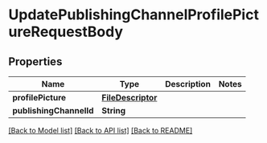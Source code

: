 # UpdatePublishingChannelProfilePictureRequestBody

## Properties
Name | Type | Description | Notes
------------ | ------------- | ------------- | -------------
**profilePicture** | [**FileDescriptor**](FileDescriptor.md) |  | 
**publishingChannelId** | **String** |  | 

[[Back to Model list]](../README.md#documentation-for-models) [[Back to API list]](../README.md#documentation-for-api-endpoints) [[Back to README]](../README.md)



